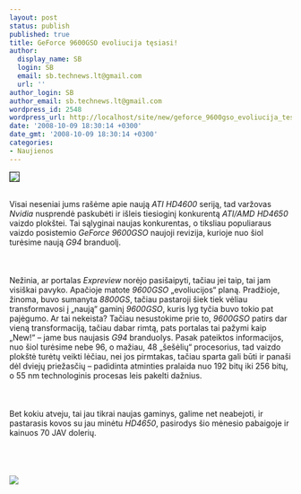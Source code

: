 ```yaml
---
layout: post
status: publish
published: true
title: GeForce 9600GSO evoliucija tęsiasi!
author:
  display_name: SB
  login: SB
  email: sb.technews.lt@gmail.com
  url: ''
author_login: SB
author_email: sb.technews.lt@gmail.com
wordpress_id: 2548
wordpress_url: http://localhost/site/new/geforce_9600gso_evoliucija_tesiasi/
date: '2008-10-09 18:30:14 +0300'
date_gmt: '2008-10-09 18:30:14 +0300'
categories:
- Naujienos
---
```

<div class="imgright"><img src="http://tbn0.google.com/images?q=tbn:c03Xfh31WofiQM:http://www.fareastgizmos.com/entry_images/0508/07/Ecs-thumb-450x321.jpg" border="1"></div>
<p><br>Visai neseniai jums rašėme apie naują <i>ATI HD4600</i> seriją, tad varžovas <i>Nvidia</i> nusprendė paskubėti ir išleis tiesioginį konkurentą <i>ATI/AMD HD4650</i> vaizdo plokštei. Tai sąlyginai naujas konkurentas, o tiksliau populiaraus vaizdo posistemio <i>GeForce 9600GSO</i> naujoji revizija, kurioje nuo šiol turėsime naują <i>G94</i> branduolį.<br />
<br><br />
<br>Nežinia, ar portalas <i>Expreview</i> norėjo pasišaipyti, tačiau jei taip, tai jam visiškai pavyko. Apačioje matote <i>9600GSO</i> „evoliucijos“ planą. Pradžioje, žinoma, buvo sumanyta <i>8800GS</i>, tačiau pastaroji šiek tiek vėliau transformavosi į „naują“ gaminį <i>9600GSO</i>, kuris lyg tyčia buvo tokio pat pajėgumo. Ar tai nekeista? Tačiau nesustokime prie to, <i>9600GSO</i> patirs dar vieną transformaciją, tačiau dabar rimtą, pats portalas tai pažymi kaip „New!“ – jame bus naujasis <i>G94</i> branduolys. Pasak pateiktos informacijos, nuo šiol turėsime nebe 96, o mažiau, 48 „šešėlių“ procesorius, tad vaizdo plokštė turėtų veikti lėčiau, nei jos pirmtakas, tačiau sparta gali būti ir panaši dėl dviejų priežasčių – padidinta atminties pralaida nuo 192 bitų iki 256 bitų, o 55 nm technologinis procesas leis pakelti dažnius.<br />
<br><br />
<br>Bet kokiu atveju, tai jau tikrai naujas gaminys, galime net neabejoti, ir pastarasis kovos su jau minėtu <i>HD4650</i>, pasirodys šio mėnesio pabaigoje ir kainuos 70 JAV dolerių.<br />
<br><br />
<br><br><img src="http://www.techpowerup.com/img/08-10-08/9600gso-evolve.jpg"><br><br />
<br><br />
<br><br />
<br></p>
